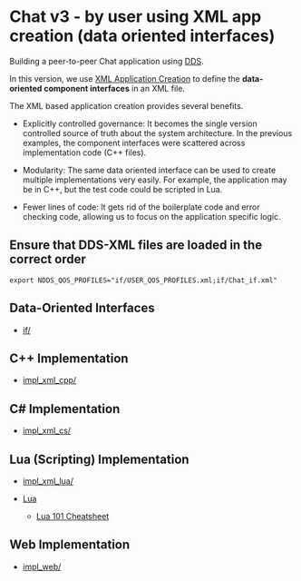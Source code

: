 # Chat v3 - by user using XML app creation (data oriented interfaces)

Building a peer-to-peer Chat application using [DDS](http://portals.omg.org/dds).

In this version, we use [XML Application Creation](https://community.rti.com/documentation) 
to define the **data-oriented component interfaces** in an XML file.

The XML based application creation provides several benefits.

- Explicitly controlled governance: It becomes the single version controlled 
source of truth about the system architecture. In the previous examples, the 
component interfaces were scattered across implementation code (C++ files).

- Modularity: The same data oriented interface can be used to create multiple 
implementations very easily. For example, the application may be in C++, but the
test code could be scripted in Lua.

- Fewer lines of code: It gets rid of the boilerplate code and error 
checking code, allowing us to focus on the application specific logic.

## Ensure that DDS-XML files are loaded in the correct order

    export NDDS_QOS_PROFILES="if/USER_QOS_PROFILES.xml;if/Chat_if.xml"
 
## Data-Oriented Interfaces
- [if/](./if)


## C++ Implementation

- [impl\_xml\_cpp/](./impl_xml_cpp)

## C# Implementation  

- [impl\_xml\_cs/](./impl_xml_cs)

## Lua (Scripting) Implementation 

- [impl\_xml\_lua/](./impl_xml_lua)

- [Lua](http://www.lua.org)
  - [Lua 101 Cheatsheet](https://github.com/gianpiero/foo/raw/master/doc/Lua101CheatSheet.pdf)

## Web Implementation  

- [impl\_web/](./impl_web)

